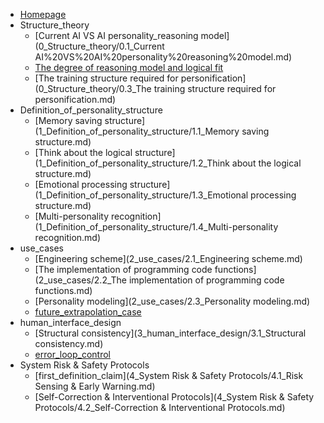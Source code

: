 * [Homepage](README.md)
* Structure_theory
  * [Current AI VS AI personality_reasoning model](0_Structure_theory/0.1_Current AI%20VS%20AI%20personality%20reasoning%20model.md)
  * [The degree of reasoning model and logical fit](0_Structure_theory/0.2_The%20degree%20of%20reasoning%20model%20and%20logical%20fit.md)
  * [The training structure required for personification](0_Structure_theory/0.3_The training structure required for personification.md)
* Definition_of_personality_structure
  * [Memory saving structure](1_Definition_of_personality_structure/1.1_Memory saving structure.md)
  * [Think about the logical structure](1_Definition_of_personality_structure/1.2_Think about the logical structure.md)
  * [Emotional processing structure](1_Definition_of_personality_structure/1.3_Emotional processing structure.md)
  * [Multi-personality recognition](1_Definition_of_personality_structure/1.4_Multi-personality recognition.md)
* use_cases
  * [Engineering scheme](2_use_cases/2.1_Engineering scheme.md)
  * [The implementation of programming code functions](2_use_cases/2.2_The implementation of programming code functions.md)
  * [Personality modeling](2_use_cases/2.3_Personality modeling.md)
  * [future_extrapolation_case](2_use_cases/2.4_future_extrapolation_case.md)
* human_interface_design
  * [Structural consistency](3_human_interface_design/3.1_Structural consistency.md)
  * [error_loop_control](3_human_interface_design/3.2_error_loop_control.md)
* System Risk & Safety Protocols
  * [first_definition_claim](4_System Risk & Safety Protocols/4.1_Risk Sensing & Early Warning.md)
  * [Self-Correction & Interventional Protocols](4_System Risk & Safety Protocols/4.2_Self-Correction & Interventional Protocols.md)
